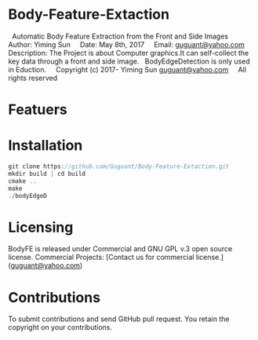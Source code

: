 # Body-Feature-Extaction   
  Automatic Body Feature Extraction from the Front and Side Images  
  
  Author: Yiming Sun  
  Date:   May 8th, 2017  
  Email:  guguant@yahoo.com  
  Description: The Project is about Computer graphics.It can self-collect the key data through a front and side image.  
              BodyEdgeDetection is only used in Eduction.  
  Copyright (c) 2017- Yiming Sun <guguant@yahoo.com>  
  All rights reserved  


# Featuers

# Installation
```c
git clone https://github.com/Guguant/Body-Feature-Extaction.git
mkdir build | cd build
cmake ..
make
./bodyEdgeD
```

# Licensing
BodyFE is released under Commercial and GNU GPL v.3 open source license.
Commercial Projects: [Contact us for commercial license.] (guguant@yahoo.com)

# Contributions
To submit contributions and send GitHub pull request. You retain the copyright on your contributions.
